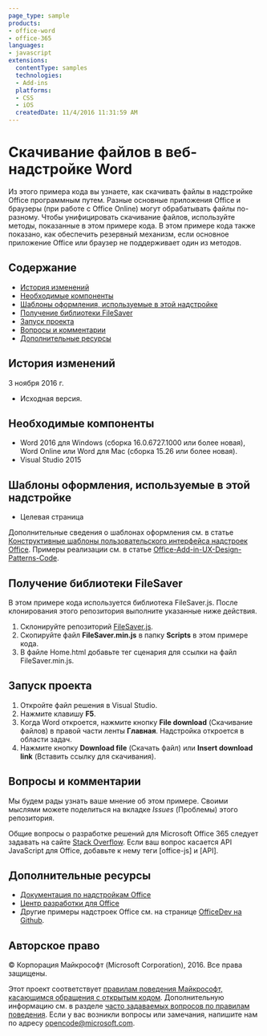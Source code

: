 ```yaml
---
page_type: sample
products:
- office-word
- office-365
languages:
- javascript
extensions:
  contentType: samples
  technologies:
  - Add-ins
  platforms:
  - CSS
  - iOS
  createdDate: 11/4/2016 11:31:59 AM
---
```

# <a name="download-files-in-a-word-web-add-in"></a>Скачивание файлов в веб-надстройке Word

Из этого примера кода вы узнаете, как скачивать файлы в надстройке Office программным путем. Разные основные приложения Office и браузеры (при работе с Office Online) могут обрабатывать файлы по-разному. Чтобы унифицировать скачивание файлов, используйте методы, показанные в этом примере кода. В этом примере кода также показано, как обеспечить резервный механизм, если основное приложение Office или браузер не поддерживает один из методов. 

## <a name="table-of-contents"></a>Содержание
* [История изменений](#change-history)
* [Необходимые компоненты](#prerequisites)
* [Шаблоны оформления, используемые в этой надстройке](#design-templates-used-in-this-add-in)
* [Получение библиотеки FileSaver](#get-the-filesaver-library)
* [Запуск проекта](#run-the-project)
* [Вопросы и комментарии](#questions-and-comments)
* [Дополнительные ресурсы](#additional-resources)

## <a name="change-history"></a>История изменений

3 ноября 2016 г.

* Исходная версия.

## <a name="prerequisites"></a>Необходимые компоненты

* Word 2016 для Windows (сборка 16.0.6727.1000 или более новая), Word Online или Word для Mac (сборка 15.26 или более новая).
* Visual Studio 2015 

## <a name="design-templates-used-in-this-add-in"></a>Шаблоны оформления, используемые в этой надстройке

- Целевая страница

Дополнительные сведения о шаблонах оформления см. в статье [Конструктивные шаблоны пользовательского интерфейса надстроек Office](https://dev.office.com/docs/add-ins/design/ux-design-patterns). Примеры реализации см. в статье [Office-Add-in-UX-Design-Patterns-Code](https://github.com/OfficeDev/Office-Add-in-UX-Design-Patterns-Code).

## <a name="get-the-filesaver-library"></a>Получение библиотеки FileSaver 

В этом примере кода используется библиотека FileSaver.js. После клонирования этого репозитория выполните указанные ниже действия. 

1. Склонируйте репозиторий [FileSaver.js](https://github.com/eligrey/FileSaver.js/).
2. Скопируйте файл **FileSaver.min.js** в папку **Scripts** в этом примере кода.
3. В файле Home.html добавьте тег сценария для ссылки на файл FileSaver.min.js.
 

## <a name="run-the-project"></a>Запуск проекта

1. Откройте файл решения в Visual Studio. 
2. Нажмите клавишу **F5**. 
3. Когда Word откроется, нажмите кнопку **File download** (Скачивание файлов) в правой части ленты **Главная**. Надстройка откроется в области задач.
4. Нажмите кнопку **Download file** (Скачать файл) или **Insert download link** (Вставить ссылку для скачивания).

## <a name="questions-and-comments"></a>Вопросы и комментарии

Мы будем рады узнать ваше мнение об этом примере. Своими мыслями можете поделиться на вкладке *Issues* (Проблемы) этого репозитория.

Общие вопросы о разработке решений для Microsoft Office 365 следует задавать на сайте [Stack Overflow](http://stackoverflow.com/questions/tagged/office-js+API). Если ваш вопрос касается API JavaScript для Office, добавьте к нему теги [office-js] и [API].

## <a name="additional-resources"></a>Дополнительные ресурсы

* [Документация по надстройкам Office](https://dev.office.com/docs/add-ins/overview/office-add-ins)
* [Центр разработки для Office](http://dev.office.com/)
* Другие примеры надстроек Office см. на странице [OfficeDev на Github](https://github.com/officedev).

## <a name="copyright"></a>Авторское право
© Корпорация Майкрософт (Microsoft Corporation), 2016. Все права защищены.



Этот проект соответствует [правилам поведения Майкрософт, касающимся обращения с открытым кодом](https://opensource.microsoft.com/codeofconduct/). Дополнительную информацию см. в разделе [часто задаваемых вопросов по правилам поведения](https://opensource.microsoft.com/codeofconduct/faq/). Если у вас возникли вопросы или замечания, напишите нам по адресу [opencode@microsoft.com](mailto:opencode@microsoft.com).
